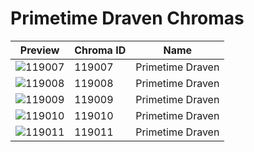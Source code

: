 # Primetime Draven Chromas



| Preview | Chroma ID | Name |
|---------|-----------|------|
| ![119007](https://raw.communitydragon.org/latest/plugins/rcp-be-lol-game-data/global/default/v1/champion-chroma-images/119/119007.png) | 119007 | Primetime Draven |
| ![119008](https://raw.communitydragon.org/latest/plugins/rcp-be-lol-game-data/global/default/v1/champion-chroma-images/119/119008.png) | 119008 | Primetime Draven |
| ![119009](https://raw.communitydragon.org/latest/plugins/rcp-be-lol-game-data/global/default/v1/champion-chroma-images/119/119009.png) | 119009 | Primetime Draven |
| ![119010](https://raw.communitydragon.org/latest/plugins/rcp-be-lol-game-data/global/default/v1/champion-chroma-images/119/119010.png) | 119010 | Primetime Draven |
| ![119011](https://raw.communitydragon.org/latest/plugins/rcp-be-lol-game-data/global/default/v1/champion-chroma-images/119/119011.png) | 119011 | Primetime Draven |